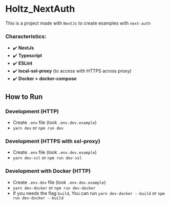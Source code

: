 # Holtz_NextAuth

This is a project made with `NextJs` to create examples with `next-auth`

### Characteristics:

* :heavy_check_mark: **NextJs**
* :heavy_check_mark: **Typescript**
* :heavy_check_mark: **ESLint**
* :heavy_check_mark: **local-ssl-proxy** (to access with HTTPS across proxy)
* :heavy_check_mark: **Docker + docker-compose**

## How to Run

### Development (HTTP)
- Create `.env` file (look `.env.dev.example`)
- `yarn dev` or `npm run dev`

### Development (HTTPS with ssl-proxy)
- Create `.env` file (look `.env.dev.example`)
- `yarn dev-ssl` or `npm run dev-ssl`

### Development with Docker (HTTP)
- Create `.env.dev` file (look `.env.dev.example`)
- `yarn dev-docker` or `npm run dev-docker`
- If you needs the flag `build`, You can run `yarn dev-docker --build` or `npm run dev-docker --build`
